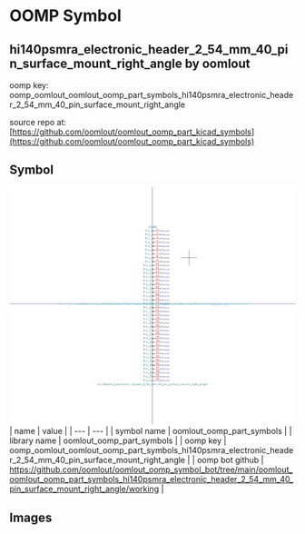 # OOMP Symbol  
## hi140psmra_electronic_header_2_54_mm_40_pin_surface_mount_right_angle  by oomlout  
  
oomp key: oomp_oomlout_oomlout_oomp_part_symbols_hi140psmra_electronic_header_2_54_mm_40_pin_surface_mount_right_angle  
  
source repo at: [https://github.com/oomlout/oomlout_oomp_part_kicad_symbols](https://github.com/oomlout/oomlout_oomp_part_kicad_symbols)  
## Symbol  
  
[![working.png](working_600.png)](working.png)  
| name | value | 
| --- | --- | 
| symbol name | oomlout_oomp_part_symbols | 
| library name | oomlout_oomp_part_symbols | 
| oomp key | oomp_oomlout_oomlout_oomp_part_symbols_hi140psmra_electronic_header_2_54_mm_40_pin_surface_mount_right_angle | 
| oomp bot github | https://github.com/oomlout/oomlout_oomp_symbol_bot/tree/main/oomlout_oomlout_oomp_part_symbols_hi140psmra_electronic_header_2_54_mm_40_pin_surface_mount_right_angle/working | 
## Images  
